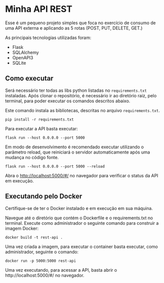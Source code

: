 # Minha API REST

Esse é um pequeno projeto simples que foca no exercício de consumo de uma API externa e aplicando as 5 rotas (POST, PUT, DELETE, GET.)

As principais tecnologias utilizadas foram:

- Flask
- SQLAlchemy
- OpenAPI3
- SQLite
## Como executar 


Será necessário ter todas as libs python listadas no `requirements.txt` instaladas.
Após clonar o repositório, é necessário ir ao diretório raiz, pelo terminal, para poder executar os comandos descritos abaixo.

Este comando instala as bibliotecas, descritas no arquivo `requirements.txt`.

```
pip install -r requirements.txt

```
Para executar a API  basta executar:

```
flask run --host 0.0.0.0 --port 5000

```


Em modo de desenvolvimento é recomendado executar utilizando o parâmetro reload, que reiniciará o servidor
automaticamente após uma mudança no código fonte. 


```
flask run --host 0.0.0.0 --port 5000 --reload

```


Abra o [http://localhost:5000/#/](http://localhost:5000/#/) no navegador para verificar o status da API em execução.




## Executando pelo Docker

Certifique-se de ter o Docker instalado e em execução em sua máquina.

Navegue até o diretório que contém o Dockerfile e o requirements.txt no terminal. Execute como administrador o seguinte comando para construir a imagem Docker:

```
docker build -t rest-api .

```

Uma vez criada a imagem, para executar o container basta executar, como administrador, seguinte o comando:


```
docker run -p 5000:5000 rest-api

```

Uma vez executando, para acessar a API, basta abrir o http://localhost:5000/#/ no navegador.

